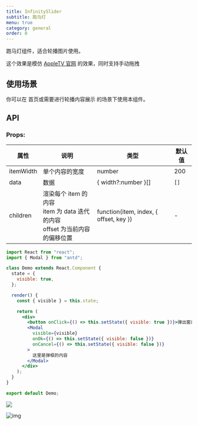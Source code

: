 ```yaml
---
title: InfinitySlider
subtitle: 跑马灯
menu: true
category: general
order: 0
---
```


跑马灯组件，适合轮播图片使用。

这个效果是模仿 [AppleTV 官网](https://www.apple.com/tv/) 的效果，同时支持手动拖拽

## 使用场景

你可以在 首页或需要进行轮播内容展示 的场景下使用本组件。

## API

### Props:

| 属性      | 说明                                                                                    | 类型                                   | 默认值 |
| --------- | --------------------------------------------------------------------------------------- | -------------------------------------- | ------ |
| itemWidth | 单个内容的宽度                                                                          | number                                 | 200    |
| data      | 数据                                                                                    | { width?:number }[]                    | `[]`   |
| children  |  渲染每个 item 的内容<br>item 为 data 迭代的内容<br>offset 为当前内容的偏移位置 | function(item, index, { offset, key }) | -      |


```jsx
import React from "react";
import { Modal } from "antd";

class Demo extends React.Component {
  state = {
    visible: true,
  };

  render() {
    const { visible } = this.state;

    return (
      <div>
        <button onClick={() => this.setState({ visible: true })}>弹出窗口</button>
        <Modal
          visible={visible}
          onOk={() => this.setState({ visible: false })}
          onCancel={() => this.setState({ visible: false })}
        >
          这里是弹框的内容
        </Modal>
      </div>
    );
  }
}

export default Demo;
```

<img src="./hahaha" />

![img](./a.png)